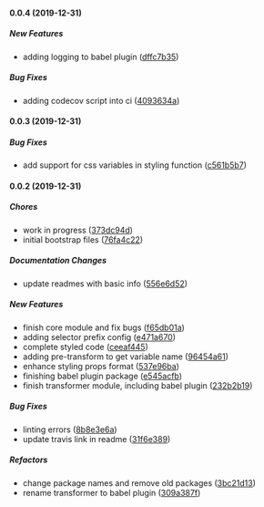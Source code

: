 #### 0.0.4 (2019-12-31)

##### New Features

*  adding logging to babel plugin ([dffc7b35](https://github.com/dylanaubrey/styling/commit/dffc7b35590186ae6f1c3ec3d69e8c35e33b3aa7))

##### Bug Fixes

*  adding codecov script into ci ([4093634a](https://github.com/dylanaubrey/styling/commit/4093634a1e9d7d6acac8cdff85271400cc59acdf))

#### 0.0.3 (2019-12-31)

##### Bug Fixes

*  add support for css variables in styling function ([c561b5b7](https://github.com/dylanaubrey/styling/commit/c561b5b7edd6da050a9da2e166f8b97ce43d2ad5))

#### 0.0.2 (2019-12-31)

##### Chores

*  work in progress ([373dc94d](https://github.com/dylanaubrey/styling/commit/373dc94d871b4781adf1f7972038dea42426122d))
*  initial bootstrap files ([76fa4c22](https://github.com/dylanaubrey/styling/commit/76fa4c2268e6aa79c7b3120ae467816fbe6bd294))

##### Documentation Changes

*  update readmes with basic info ([556e6d52](https://github.com/dylanaubrey/styling/commit/556e6d52bf447bda97073b3f43592272693838d4))

##### New Features

*  finish core module and fix bugs ([f65db01a](https://github.com/dylanaubrey/styling/commit/f65db01ab68a58f1474d4b2454d2b44b1dbc9933))
*  adding selector prefix config ([e471a670](https://github.com/dylanaubrey/styling/commit/e471a67015c37c2f3530a25c624d7730f5eb84af))
*  complete styled code ([ceeaf445](https://github.com/dylanaubrey/styling/commit/ceeaf445ba960f92bc8143e8a8b290ce7de9f069))
*  adding pre-transform to get variable name ([96454a61](https://github.com/dylanaubrey/styling/commit/96454a61743e805a11cbda01da49225acd0c85f0))
*  enhance styling props format ([537e96ba](https://github.com/dylanaubrey/styling/commit/537e96ba5912815a19bc45d7fce3044359e510ef))
*  finishing babel plugin package ([e545acfb](https://github.com/dylanaubrey/styling/commit/e545acfbaf2535dab1cb3e8ebde04adc68ea2e46))
*  finish transformer module, including babel plugin ([232b2b19](https://github.com/dylanaubrey/styling/commit/232b2b19ea932940fe12c94cdd58d2889e567e16))

##### Bug Fixes

*  linting errors ([8b8e3e6a](https://github.com/dylanaubrey/styling/commit/8b8e3e6aa905c33e3d8a67955e758cdac07ee925))
*  update travis link in readme ([31f6e389](https://github.com/dylanaubrey/styling/commit/31f6e389b9ae9f4361caa9bfdaacdd0a6400a5a3))

##### Refactors

*  change package names and remove old packages ([3bc21d13](https://github.com/dylanaubrey/styling/commit/3bc21d131657737a29cae101b2afc7e09897bd59))
*  rename transformer to babel plugin ([309a387f](https://github.com/dylanaubrey/styling/commit/309a387f4640b11efe50d3b9428651a69889fe28))

